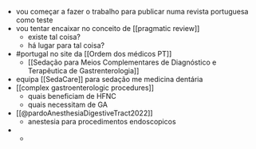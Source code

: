 - vou começar a fazer o trabalho para publicar numa revista portuguesa como teste
- vou tentar encaixar no conceito de [[pragmatic review]]
	- existe tal coisa?
	- há lugar para tal coisa?
- #portugal no site da [[Ordem dos médicos PT]]
	- [[Sedação para Meios Complementares de Diagnóstico e Terapêutica de Gastrenterologia]]
- equipa [[SedaCare]] para sedação me medicina dentária
- [[complex gastroenterologic procedures]]
	- quais beneficiam de HFNC
	- quais necessitam de GA
- [[@pardoAnesthesiaDigestiveTract2022]]
	- anestesia para procedimentos endoscopicos
-
	-